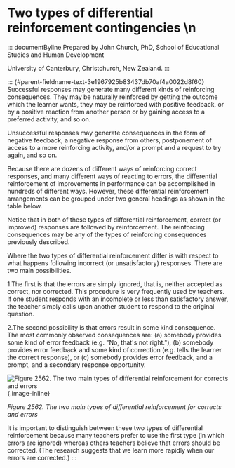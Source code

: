 # Two types of differential reinforcement contingencies \n

::: documentByline
Prepared by John Church, PhD, School of Educational Studies and Human
Development

University of Canterbury, Christchurch, New Zealand.
:::

::: {#parent-fieldname-text-3e1967925b83437db70af4a0022d8f60}
Successful responses may generate many different kinds of reinforcing
consequences. They may be naturally reinforced by getting the outcome
which the learner wants, they may be reinforced with positive feedback,
or by a positive reaction from another person or by gaining access to a
preferred activity, and so on.

Unsuccessful responses may generate consequences in the form of negative
feedback, a negative response from others, postponement of access to a
more reinforcing activity, and/or a prompt and a request to try again,
and so on.

Because there are dozens of different ways of reinforcing correct
responses, and many different ways of reacting to errors, the
differential reinforcement of improvements in performance can be
accomplished in hundreds of different ways. However, these differential
reinforcement arrangements can be grouped under two general headings as
shown in the table below.

Notice that in both of these types of differential reinforcement,
correct (or improved) responses are followed by reinforcement. The
reinforcing consequences may be any of the types of reinforcing
consequences previously described.

Where the two types of differential reinforcement differ is with respect
to what happens following incorrect (or unsatisfactory) responses. There
are two main possibilities.

1.The first is that the errors are simply ignored, that is, neither
accepted as correct, nor corrected. This procedure is very frequently
used by teachers. If one student responds with an incomplete or less
than satisfactory answer, the teacher simply calls upon another student
to respond to the original question.

2.The second possibility is that errors result in some kind consequence.
The most commonly observed consequences are: (a) somebody provides some
kind of error feedback (e.g. "No, that's not right."), (b) somebody
provides error feedback and some kind of correction (e.g. tells the
learner the correct response), or (c) somebody provides error feedback,
and a prompt, and a secondary response opportunity.

![Figure 2562. The two main types of differential reinforcement for
corrects and
errors](../../../../../../assets/images/TECKSFig2562.png "Figure 2562. The two main types of differential reinforcement for corrects and errors"){.image-inline}

*Figure 2562. The two main types of differential reinforcement for
corrects and errors*

It is important to distinguish between these two types of differential
reinforcement because many teachers prefer to use the first type (in
which errors are ignored) whereas others teachers believe that errors
should be corrected. (The research suggests that we learn more rapidly
when our errors are corrected.)
:::
